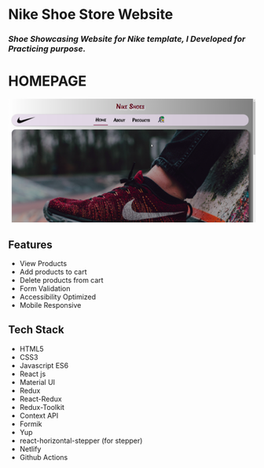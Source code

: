 # Nike Shoe Store Website

### *Shoe Showcasing Website for Nike template, I Developed for Practicing purpose.*



# HOMEPAGE
<img src='/images/NikeSite.png'/>


## Features

- View Products
- Add products to cart
- Delete products from cart
- Form Validation
- Accessibility Optimized
- Mobile Responsive

## Tech Stack

- HTML5
- CSS3
- Javascript ES6
- React js
- Material UI
- Redux
- React-Redux
- Redux-Toolkit
- Context API
- Formik
- Yup
- react-horizontal-stepper (for stepper)
- Netlify
- Github Actions
